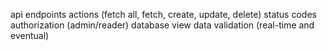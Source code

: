 api endpoints 
actions (fetch all, fetch, create, update, delete) 
status codes
authorization (admin/reader)
database view
data validation (real-time and eventual)

